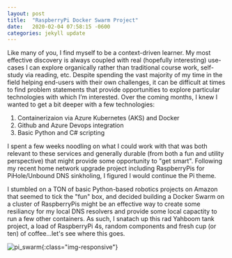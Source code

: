 ```yaml
---
layout: post
title:  "RaspberryPi Docker Swarm Project"
date:   2020-02-04 07:58:15 -0600
categories: jekyll update
---
```


Like many of you, I find myself to be a context-driven learner.  My most effective discovery is always coupled with real (hopefully interesting) use-cases I can explore organically rather than traditional course work, self-study via reading, etc.  Despite spending the vast majority of my time in the field helping end-users with their own challenges, it can be difficult at times to find problem statements that provide opportunities to explore particular technologies with which I’m interested.  Over the coming months, I knew I wanted to get a bit deeper with a few technologies: 

1) Containerizaion via Azure Kubernetes (AKS) and Docker
2) Github and Azure Devops integration 
3) Basic Python and C# scripting 

I spent a few weeks noodling on what I could work with that was both relevant to these services and generally durable (from both a fun and utility perspective) that might provide some opportunity to "get smart".  Following my recent home network upgrade project including RaspberryPis for PiHole/Unbound DNS sinkholing, I figured I would continue the Pi theme.  

I stumbled on a TON of basic Python-based robotics projects on Amazon that seemed to tick the "fun" box, and decided building a Docker Swarm on a cluster of RaspberryPis might be an effective way to create some resiliancy for my local DNS resolvers and provide some local capactity to run a few other containers.  As such, I snatach up this rad Yahboom tank project, a load of RaspberryPi 4s, random components and fresh cup (or ten) of coffee...let's see where this goes.  

![pi_swarm](/_assets/_images/pi_swarm.jpg){:class="img-responsive"}